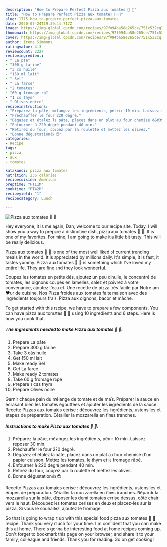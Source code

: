 ```yaml
---
description: "How to Prepare Perfect Pizza aux tomates 🍕 🍅"
title: "How to Prepare Perfect Pizza aux tomates 🍕 🍅"
slug: 1775-how-to-prepare-perfect-pizza-aux-tomates
date: 2020-07-24T19:39:44.717Z
image: https://img-global.cpcdn.com/recipes/97f094ba58e265ce/751x532cq70/pizza-aux-tomates-🍕-🍅-photo-principale-de-la-recette.jpg
thumbnail: https://img-global.cpcdn.com/recipes/97f094ba58e265ce/751x532cq70/pizza-aux-tomates-🍕-🍅-photo-principale-de-la-recette.jpg
cover: https://img-global.cpcdn.com/recipes/97f094ba58e265ce/751x532cq70/pizza-aux-tomates-🍕-🍅-photo-principale-de-la-recette.jpg
author: Irene Simmons
ratingvalue: 4.3
reviewcount: 2227
recipeingredient:
- " La pte"
- "300 g farine"
- "3 cs huile"
- "150 ml lait"
- " Sel"
- " La farce"
- "2 tomates"
- "60 g fromage rp"
- "1 cs thym"
- " Olives noire"
recipeinstructions:
- "Préparez la pâte, mélangez les ingrédients, pétrir 10 min. Laissez reposer 30 min."
- "Préchauffer le four 220 degré."
- "Dégazez et étalez la pâte, placez dans un plat au four chemisé d&#39;un papier cuisson. Mettez les tomates, le thym et le fromage râpé."
- "Enfourner à 220 degré pendant 40 min."
- "Retirez du four, coupez par la roulette et mettez les olives."
- "Bonne dégustation👍 😍"
categories:
- Recipe
tags:
- pizza
- aux
- tomates

katakunci: pizza aux tomates 
nutrition: 236 calories
recipecuisine: American
preptime: "PT11M"
cooktime: "PT42M"
recipeyield: "1"
recipecategory: Lunch

---
```



![Pizza aux tomates 🍕 🍅](https://img-global.cpcdn.com/recipes/97f094ba58e265ce/751x532cq70/pizza-aux-tomates-🍕-🍅-photo-principale-de-la-recette.jpg)

Hey everyone, it is me again, Dan, welcome to our recipe site. Today, I will show you a way to prepare a distinctive dish, pizza aux tomates 🍕 🍅. It is one of my favorites. For mine, I am going to make it a little bit tasty. This will be really delicious.

Pizza aux tomates 🍕 🍅 is one of the most well liked of current trending meals in the world. It is appreciated by millions daily. It's simple, it is fast, it tastes yummy. Pizza aux tomates 🍕 🍅 is something which I've loved my entire life. They are fine and they look wonderful.

Coupez les tomates en petits dés, ajoutez un peu d&#39;huile, le concentré de tomates, les oignons coupés en lamelles, salez et poivrez à votre convenance, ajoutez l&#39;eau et. Une recette de pizza très facile par Notre am❤ur de cuisine. Nos Pizza froides aux tomates faite maison avec des ingrédients toujours frais. Pizza aux oignons, bacon et mâche.


To get started with this recipe, we have to prepare a few components. You can have pizza aux tomates 🍕 🍅 using 10 ingredients and 6 steps. Here is how you cook that.

<!--inarticleads1-->

##### The ingredients needed to make Pizza aux tomates 🍕 🍅:

1. Prepare  La pâte
1. Prepare 300 g farine
1. Take 3 càs huile
1. Get 150 ml lait
1. Make ready  Sel
1. Get  La farce
1. Make ready 2 tomates
1. Take 60 g fromage râpé
1. Prepare 1 càs thym
1. Prepare  Olives noire


Garnir chaque pain du mélange de tomate et de maïs. Préparer la sauce en écrasant bien les tomates égouttées et ajouter les ingrédients de la sauce. Recette Pizzas aux tomates cerise : découvrez les ingrédients, ustensiles et étapes de préparation. Détailler la mozzarella en fines tranches. 

<!--inarticleads2-->

##### Instructions to make Pizza aux tomates 🍕 🍅:

1. Préparez la pâte, mélangez les ingrédients, pétrir 10 min. Laissez reposer 30 min.
1. Préchauffer le four 220 degré.
1. Dégazez et étalez la pâte, placez dans un plat au four chemisé d&#39;un papier cuisson. Mettez les tomates, le thym et le fromage râpé.
1. Enfourner à 220 degré pendant 40 min.
1. Retirez du four, coupez par la roulette et mettez les olives.
1. Bonne dégustation👍 😍


Recette Pizzas aux tomates cerise : découvrez les ingrédients, ustensiles et étapes de préparation. Détailler la mozzarella en fines tranches. Répartir la mozzarella sur la pâte, déposer les demi tomates cerise dessus, côté chair vers le haut. Découpez les tomates cerises en deux et placez-les sur la pizza. Si vous le souhaitez, ajoutez le fromage. 

So that is going to wrap it up with this special food pizza aux tomates 🍕 🍅 recipe. Thank you very much for your time. I'm confident that you can make this at home. There's gonna be interesting food at home recipes coming up. Don't forget to bookmark this page on your browser, and share it to your family, colleague and friends. Thank you for reading. Go on get cooking!

